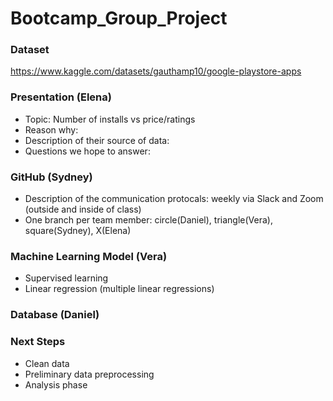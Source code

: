 # Bootcamp_Group_Project


### Dataset
https://www.kaggle.com/datasets/gauthamp10/google-playstore-apps

### Presentation (Elena)
- Topic:  Number of installs vs price/ratings
- Reason why:
- Description of their source of data: 
- Questions we hope to answer:

### GitHub (Sydney)
- Description of the communication protocals: weekly via Slack and Zoom (outside and inside of class)
- One branch per team member: circle(Daniel), triangle(Vera), square(Sydney), X(Elena)

### Machine Learning Model (Vera)
- Supervised learning
- Linear regression (multiple linear regressions)

### Database (Daniel)

### Next Steps
- Clean data
- Preliminary data preprocessing
- Analysis phase
